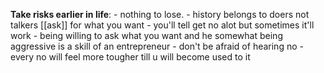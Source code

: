  **Take risks earlier in life**: 
		- ​nothing to lose.
		- history belongs to doers not talkers
 [[ask]] for what you want
		- you'll tell get no alot but sometimes it'll work
		- being willing to ask what you want and he somewhat being aggressive is a skill of an entrepreneur
		- don't be afraid of hearing no
		- every no will feel more tougher till u will become used to it
